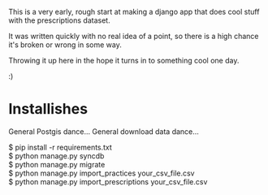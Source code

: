 
This is a very early, rough start at making a django app that does cool stuff with the prescriptions dataset.

It was written quickly with no real idea of a point, so there is a high chance it's broken or wrong in some way.

Throwing it up here in the hope it turns in to something cool one day.

:)

Installishes
============

General Postgis dance...
General download data dance...

$ pip install -r requirements.txt  
$ python manage.py syncdb  
$ python manage.py migrate  
$ python manage.py import_practices your_csv_file.csv  
$ python manage.py import_prescriptions your_csv_file.csv  